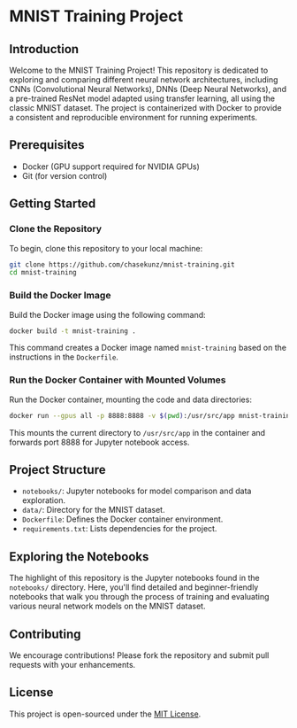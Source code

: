 
# MNIST Training Project

## Introduction
Welcome to the MNIST Training Project! This repository is dedicated to exploring and comparing different neural network architectures, including CNNs (Convolutional Neural Networks), DNNs (Deep Neural Networks), and a pre-trained ResNet model adapted using transfer learning, all using the classic MNIST dataset. The project is containerized with Docker to provide a consistent and reproducible environment for running experiments.

## Prerequisites
- Docker (GPU support required for NVIDIA GPUs)
- Git (for version control)

## Getting Started

### Clone the Repository
To begin, clone this repository to your local machine:
```bash
git clone https://github.com/chasekunz/mnist-training.git
cd mnist-training
```

### Build the Docker Image
Build the Docker image using the following command:
```bash
docker build -t mnist-training .
```
This command creates a Docker image named `mnist-training` based on the instructions in the `Dockerfile`.

### Run the Docker Container with Mounted Volumes
Run the Docker container, mounting the code and data directories:
```bash
docker run --gpus all -p 8888:8888 -v $(pwd):/usr/src/app mnist-training
```
This mounts the current directory to `/usr/src/app` in the container and forwards port 8888 for Jupyter notebook access.

## Project Structure
- `notebooks/`: Jupyter notebooks for model comparison and data exploration.
- `data/`: Directory for the MNIST dataset.
- `Dockerfile`: Defines the Docker container environment.
- `requirements.txt`: Lists dependencies for the project.

## Exploring the Notebooks
The highlight of this repository is the Jupyter notebooks found in the `notebooks/` directory. Here, you'll find detailed and beginner-friendly notebooks that walk you through the process of training and evaluating various neural network models on the MNIST dataset.

## Contributing
We encourage contributions! Please fork the repository and submit pull requests with your enhancements.

## License
This project is open-sourced under the [MIT License](LICENSE).

